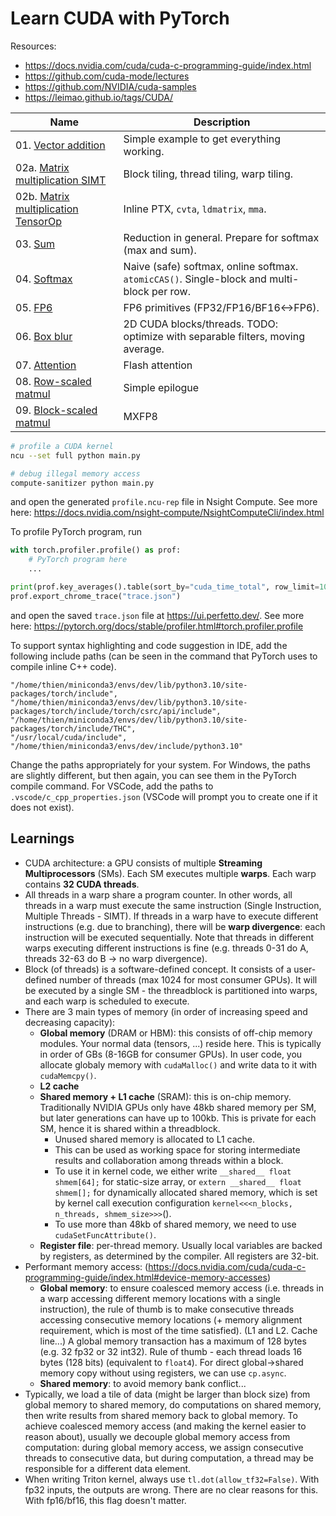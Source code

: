 # Learn CUDA with PyTorch

Resources:

- https://docs.nvidia.com/cuda/cuda-c-programming-guide/index.html
- https://github.com/cuda-mode/lectures
- https://github.com/NVIDIA/cuda-samples
- https://leimao.github.io/tags/CUDA/

Name | Description
-----|-------------
01\. [Vector addition](01_vector_addition/) | Simple example to get everything working.
02a\. [Matrix multiplication SIMT](02a_matmul_simt/) | Block tiling, thread tiling, warp tiling.
02b\. [Matrix multiplication TensorOp](02b_matmul_tensorop/) | Inline PTX, `cvta`, `ldmatrix`, `mma`.
03\. [Sum](03_sum/) | Reduction in general.  Prepare for softmax (max and sum).
04\. [Softmax](04_softmax/) | Naive (safe) softmax, online softmax. `atomicCAS()`. Single-block and multi-block per row.
05\. [FP6](05_fp6/) | FP6 primitives (FP32/FP16/BF16<->FP6).
06\. [Box blur](06_box_blur/) | 2D CUDA blocks/threads. TODO: optimize with separable filters, moving average.
07\. [Attention](07_attention/) | Flash attention
08\. [Row-scaled matmul](08_row_scaled_mm/) | Simple epilogue
09\. [Block-scaled matmul](09_block_scaled_mm/) | MXFP8

```bash
# profile a CUDA kernel
ncu --set full python main.py

# debug illegal memory access
compute-sanitizer python main.py
```

and open the generated `profile.ncu-rep` file in Nsight Compute. See more here: https://docs.nvidia.com/nsight-compute/NsightComputeCli/index.html

To profile PyTorch program, run

```python
with torch.profiler.profile() as prof:
    # PyTorch program here
    ...

print(prof.key_averages().table(sort_by="cuda_time_total", row_limit=10))
prof.export_chrome_trace("trace.json")
```

and open the saved `trace.json` file at https://ui.perfetto.dev/. See more here: https://pytorch.org/docs/stable/profiler.html#torch.profiler.profile

To support syntax highlighting and code suggestion in IDE, add the following include paths (can be seen in the command that PyTorch uses to compile inline C++ code).

```
"/home/thien/miniconda3/envs/dev/lib/python3.10/site-packages/torch/include",
"/home/thien/miniconda3/envs/dev/lib/python3.10/site-packages/torch/include/torch/csrc/api/include",
"/home/thien/miniconda3/envs/dev/lib/python3.10/site-packages/torch/include/THC",
"/usr/local/cuda/include",
"/home/thien/miniconda3/envs/dev/include/python3.10"
```

Change the paths appropriately for your system. For Windows, the paths are slightly different, but then again, you can see them in the PyTorch compile command. For VSCode, add the paths to `.vscode/c_cpp_properties.json` (VSCode will prompt you to create one if it does not exist).

## Learnings

- CUDA architecture: a GPU consists of multiple **Streaming Multiprocessors** (SMs). Each SM executes multiple **warps**. Each warp contains **32 CUDA threads**.
- All threads in a warp share a program counter. In other words, all threads in a warp must execute the same instruction (Single Instruction, Multiple Threads - SIMT). If threads in a warp have to execute different instructions (e.g. due to branching), there will be **warp divergence**: each instruction will be executed sequentially. Note that threads in different warps executing different instructions is fine (e.g. threads 0-31 do A, threads 32-63 do B -> no warp divergence).
- Block (of threads) is a software-defined concept. It consists of a user-defined number of threads (max 1024 for most consumer GPUs). It will be executed by a single SM - the threadblock is partitioned into warps, and each warp is scheduled to execute.
- There are 3 main types of memory (in order of increasing speed and decreasing capacity):
  - **Global memory** (DRAM or HBM): this consists of off-chip memory modules. Your normal data (tensors, ...) reside here. This is typically in order of GBs (8-16GB for consumer GPUs). In user code, you allocate globaly memory with `cudaMalloc()` and write data to it with `cudaMemcpy()`.
  - **L2 cache**
  - **Shared memory + L1 cache** (SRAM): this is on-chip memory. Traditionally NVIDIA GPUs only have 48kb shared memory per SM, but later generations can have up to 100kb. This is private for each SM, hence it is shared within a threadblock.
    - Unused shared memory is allocated to L1 cache.
    - This can be used as working space for storing intermediate results and collaboration among threads within a block.
    - To use it in kernel code, we either write `__shared__ float shmem[64];` for static-size array, or `extern __shared__ float shmem[];` for dynamically allocated shared memory, which is set by kernel call execution configuration `kernel<<<n_blocks, n_threads, shmem_size>>>`().
    - To use more than 48kb of shared memory, we need to use `cudaSetFuncAttribute()`.
  - **Register file**: per-thread memory. Usually local variables are backed by registers, as determined by the compiler. All registers are 32-bit.
- Performant memory access: (https://docs.nvidia.com/cuda/cuda-c-programming-guide/index.html#device-memory-accesses)
    - **Global memory**: to ensure coalesced memory access (i.e. threads in a warp accessing different memory locations with a single instruction), the rule of thumb is to make consecutive threads accessing consecutive memory locations (+ memory alignment requirement, which is most of the time satisfied). (L1 and L2. Cache line...) A global memory transaction has a maximum of 128 bytes (e.g. 32 fp32 or 32 int32). Rule of thumb - each thread loads 16 bytes (128 bits) (equivalent to `float4`). For direct global->shared memory copy without using registers, we can use `cp.async`.
    - **Shared memory**: to avoid memory bank conflict...
- Typically, we load a tile of data (might be larger than block size) from global memory to shared memory, do computations on shared memory, then write results from shared memory back to global memory. To achieve coalesced memory access (and making the kernel easier to reason about), usually we decouple global memory access from computation: during global memory access, we assign consecutive threads to consecutive data, but during computation, a thread may be responsible for a different data element.
- When writing Triton kernel, always use `tl.dot(allow_tf32=False)`. With fp32 inputs, the outputs are wrong. There are no clear reasons for this. With fp16/bf16, this flag doesn't matter.
